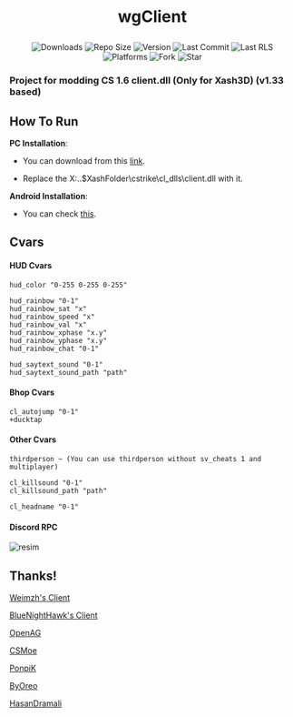 # <p align=center>wgClient
<p align=center>
<a>
    <img alt="Downloads" src="https://img.shields.io/github/downloads/whyghost/wgclient/total">
    <img alt="Repo Size" src="https://img.shields.io/github/repo-size/whyghost/wgclient">
    <img alt="Version" src="https://img.shields.io/github/v/release/whyghost/wgclient?include_prereleases">
    <img alt="Last Commit" src="https://img.shields.io/github/last-commit/whyghost/wgclient">
    <img alt="Last RLS" src="https://img.shields.io/github/release-date-pre/whyghost/wgclient">
    <img alt="Platforms" src="https://img.shields.io/badge/platforms-windows-green">
    <img alt="Fork" src="https://img.shields.io/github/forks/whyghost/wgclient?style=social">
    <img alt="Star" src="https://img.shields.io/github/stars/whyghost/wgclient?style=social">
</a>
</p>

### Project for modding CS 1.6 client.dll (Only for Xash3D) (v1.33 based)

## How To Run

**PC Installation**:

- You can download from this [link](https://github.com/whyGhosT/wgclient/releases/download/v0.7/client.dll).

- Replace the X:\..\$XashFolder\cstrike\cl_dlls\client.dll with it.

**Android Installation**:

- You can check [this](https://github.com/hasandramali/wgclient-android).

## Cvars
#### HUD Cvars
```
hud_color "0-255 0-255 0-255"

hud_rainbow "0-1"
hud_rainbow_sat "x"
hud_rainbow_speed "x"
hud_rainbow_val "x"
hud_rainbow_xphase "x.y"
hud_rainbow_yphase "x.y"
hud_rainbow_chat "0-1"

hud_saytext_sound "0-1"
hud_saytext_sound_path "path"
```
#### Bhop Cvars
```
cl_autojump "0-1"
+ducktap
```
#### Other Cvars
```
thirdperson ~ (You can use thirdperson without sv_cheats 1 and multiplayer)

cl_killsound "0-1"
cl_killsound_path "path"

cl_headname "0-1"
```

#### Discord RPC
![resim](https://user-images.githubusercontent.com/81658277/187113567-ef44faf7-0bf9-48e3-8111-b7763f730f09.png)

## Thanks!
[Weimzh's Client](https://github.com/weimzh/cs16-client)

[BlueNightHawk's Client](https://github.com/BlueNightHawk/cs16-client)

[OpenAG](https://github.com/YaLTeR/OpenAG)

[CSMoe](https://github.com/MoeMod/CSMoE)

[PonpiK](https://github.com/ponpik)

[ByOreo](https://github.com/byoreo)

[HasanDramali](https://github.com/hasandramali)
